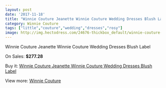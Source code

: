 ```yaml
---
layout: post
date: '2017-11-18'
title: "Winnie Couture Jeanette Winnie Couture Wedding Dresses Blush Label"
category: Winnie Couture
tags: ["little","couture","wedding","dresses","rosy"]
image: http://img.hectodress.com/24676-thickbox_default/winnie-couture-jeanette-winnie-couture-wedding-dresses-blush-label.jpg
---
```

Winnie Couture Jeanette Winnie Couture Wedding Dresses Blush Label

On Sales: **$277.28**
<a href="https://www.hectodress.com/winnie-couture/11318-winnie-couture-jeanette-winnie-couture-wedding-dresses-blush-label.html"><amp-img layout="responsive" width="600" height="600" src="//img.hectodress.com/24676-thickbox_default/winnie-couture-jeanette-winnie-couture-wedding-dresses-blush-label.jpg" alt="Winnie Couture Jeanette Winnie Couture Wedding Dresses Blush Label 0" /></a>

Buy it: [Winnie Couture Jeanette Winnie Couture Wedding Dresses Blush Label](https://www.hectodress.com/winnie-couture/11318-winnie-couture-jeanette-winnie-couture-wedding-dresses-blush-label.html "Winnie Couture Jeanette Winnie Couture Wedding Dresses Blush Label")

View more: [Winnie Couture](https://www.hectodress.com/178-winnie-couture "Winnie Couture")